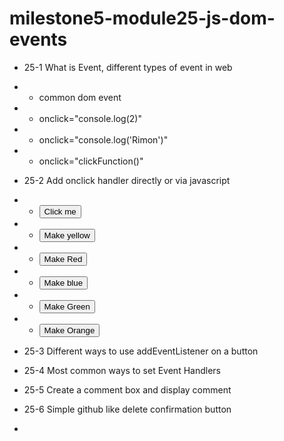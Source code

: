 # milestone5-module25-js-dom-events

- 25-1 What is Event, different types of event in web
- - common dom event
- - onclick="console.log(2)"
- - onclick="console.log('Rimon')"
- - onclick="clickFunction()"
- 25-2 Add onclick handler directly or via javascript
- - <button onclick="clickFunction()">Click me</button>

- - <button onclick="document.body.style.backgroundColor='yellow'">
      Make yellow
    </button>

- - <button onclick="makeRed()">Make Red</button>

- - <button onclick="makeBlue()">Make blue</button>

- - <button onclick="makeGreen()">Make Green</button>

- - <button onclick="makeOrange()">Make Orange</button>

- 25-3 Different ways to use addEventListener on a button
- 25-4 Most common ways to set Event Handlers
- 25-5 Create a comment box and display comment
- 25-6 Simple github like delete confirmation button
-
